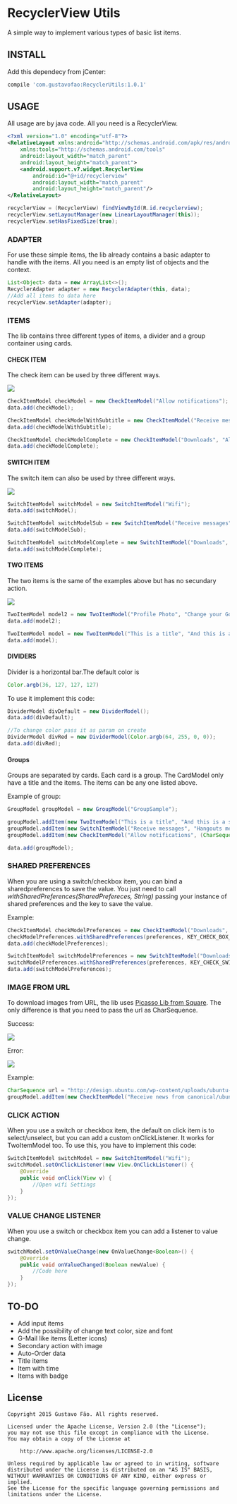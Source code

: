 # RecyclerView Utils

A simple way to implement various types of basic list items.

## INSTALL
Add this dependecy from jCenter:

``` groovy
compile 'com.gustavofao:RecyclerUtils:1.0.1'
```

## USAGE
All usage are by java code. All you need is a RecyclerView.

```xml
<?xml version="1.0" encoding="utf-8"?>
<RelativeLayout xmlns:android="http://schemas.android.com/apk/res/android"
    xmlns:tools="http://schemas.android.com/tools"
    android:layout_width="match_parent"
    android:layout_height="match_parent">
    <android.support.v7.widget.RecyclerView
        android:id="@+id/recyclerview"
        android:layout_width="match_parent"
        android:layout_height="match_parent"/>
</RelativeLayout>
```

```java
recyclerView = (RecyclerView) findViewById(R.id.recyclerview);
recyclerView.setLayoutManager(new LinearLayoutManager(this));
recyclerView.setHasFixedSize(true);
```

### ADAPTER
For use these simple items, the lib already contains a basic adapter to handle with the items.
All you need is an empty list of objects and the context.

```java
List<Object> data = new ArrayList<>();
RecyclerAdapter adapter = new RecyclerAdapter(this, data);
//Add all items to data here
recyclerView.setAdapter(adapter);
```

### ITEMS
The lib contains three different types of items, a divider and a group container using cards.

#### CHECK ITEM
The check item can be used by three different ways.

![](/screenshots/check.png)

```java
CheckItemModel checkModel = new CheckItemModel("Allow notifications");
data.add(checkModel);

CheckItemModel checkModelWithSubtitle = new CheckItemModel("Receive messages", "Hangouts message");
data.add(checkModelWithSubtitle);

CheckItemModel checkModelComplete = new CheckItemModel("Downloads", "Always downlaod videos", R.drawable.ic_download);
data.add(checkModelComplete);
```

#### SWITCH ITEM
The switch item can also be used by three different ways.

![](/screenshots/switch.png)

```java
SwitchItemModel switchModel = new SwitchItemModel("Wifi");
data.add(switchModel);

SwitchItemModel switchModelSub = new SwitchItemModel("Receive messages", "Hangouts message");
data.add(switchModelSub);

SwitchItemModel switchModelComplete = new SwitchItemModel("Downloads", "Always downlaod videos", R.drawable.ic_download);
data.add(switchModelComplete);
```

#### TWO ITEMS
The two items is the same of the examples above but has no secundary action.

![](/screenshots/two_item.png)

```java
TwoItemModel model2 = new TwoItemModel("Profile Photo", "Change your Google+ profile photo");
data.add(model2);

TwoItemModel model = new TwoItemModel("This is a title", "And this is a subtitle", R.drawable.ic_download);
data.add(model);
```

#### DIVIDERS
Divider is a horizontal bar.The default color is
```java
Color.argb(36, 127, 127, 127)
```

To use it implement this code:
```java
DividerModel divDefault = new DividerModel();
data.add(divDefault);

//To change color pass it as param on create
DividerModel divRed = new DividerModel(Color.argb(64, 255, 0, 0));
data.add(divRed);
```

#### Groups
Groups are separated by cards. Each card is a group. The CardModel only have a title and the items.
The items can be any one listed above.

Example of group:
```java
GroupModel groupModel = new GroupModel("GroupSample");

groupModel.addItem(new TwoItemModel("This is a title", "And this is a subtitle", R.drawable.ic_download));
groupModel.addItem(new SwitchItemModel("Receive messages", "Hangouts message"));
groupModel.addItem(new CheckItemModel("Allow notifications", (CharSequence) "http://design.ubuntu.com/wp-content/uploads/ubuntu-logo32.png"));

data.add(groupModel);
```

### SHARED PREFERENCES
When you are using a switch/checkbox item, you can bind a sharedpreferences to save the value.
You just need to call *withSharedPreferences(SharedPrefereces, String)* passing your instance of shared preferences and the key to save the value.

Example:
```java
CheckItemModel checkModelPreferences = new CheckItemModel("Downloads", "Always downlaod videos", R.drawable.ic_download);
checkModelPreferences.withSharedPreferences(preferences, KEY_CHECK_BOX_PREFERENCES);
data.add(checkModelPreferences);

SwitchItemModel switchModelPreferences = new SwitchItemModel("Downloads", "Always downlaod videos", R.drawable.ic_download);
switchModelPreferences.withSharedPreferences(preferences, KEY_CHECK_SWITCH_PREFERENCES);
data.add(switchModelPreferences);
```

### IMAGE FROM URL
To download images from URL, the lib uses [Picasso Lib from Square](http://square.github.io/picasso/).
The only difference is that you need to pass the url as CharSequence.

Success:

![](/screenshots/success.png)

Error:

![](/screenshots/failure.png)

Example:
```java
CharSequence url = "http://design.ubuntu.com/wp-content/uploads/ubuntu-logo32.png";
groupModel.addItem(new CheckItemModel("Receive news from canonical/ubuntu", url));
```

### CLICK ACTION
When you use a switch or checkbox item, the default on click item is to select/unselect, but you can add a custom onClickListener.
It works for TwoItemModel too. To use this, you have to implement this code:
```java
SwitchItemModel switchModel = new SwitchItemModel("Wifi");
switchModel.setOnClickListener(new View.OnClickListener() {
    @Override
    public void onClick(View v) {
        //Open wifi Settings
    }
});
```

### VALUE CHANGE LISTENER
When you use a switch or checkbox item you can add a listener to value change.
```java
switchModel.setOnValueChange(new OnValueChange<Boolean>() {
    @Override
    public void onValueChanged(Boolean newValue) {
        //Code here
    }
});
```

## TO-DO
* Add input items
* Add the possibility of change text color, size and font
* G-Mail like items (Letter icons)
* Secondary action with image
* Auto-Order data
* Title items
* Item with time
* Items with badge

## License
    Copyright 2015 Gustavo Fão. All rights reserved.

    Licensed under the Apache License, Version 2.0 (the "License");
    you may not use this file except in compliance with the License.
    You may obtain a copy of the License at

        http://www.apache.org/licenses/LICENSE-2.0

    Unless required by applicable law or agreed to in writing, software
    distributed under the License is distributed on an "AS IS" BASIS,
    WITHOUT WARRANTIES OR CONDITIONS OF ANY KIND, either express or implied.
    See the License for the specific language governing permissions and
    limitations under the License.
